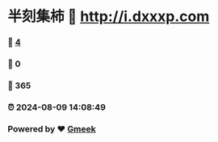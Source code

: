 # 半刻集柿 :link: http://i.dxxxp.com 
### :page_facing_up: [4](http://i.dxxxp.com/tag.html) 
### :speech_balloon: 0 
### :hibiscus: 365 
### :alarm_clock: 2024-08-09 14:08:49 
### Powered by :heart: [Gmeek](https://github.com/Meekdai/Gmeek)

